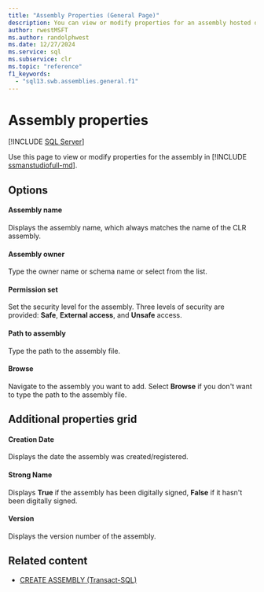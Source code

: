 ```yaml
---
title: "Assembly Properties (General Page)"
description: You can view or modify properties for an assembly hosted on SQL Server. These include assembly name and owner, permission set, and other properties.
author: rwestMSFT
ms.author: randolphwest
ms.date: 12/27/2024
ms.service: sql
ms.subservice: clr
ms.topic: "reference"
f1_keywords:
  - "sql13.swb.assemblies.general.f1"
---
```

# Assembly properties

[!INCLUDE [SQL Server](../../includes/applies-to-version/sqlserver.md)]

Use this page to view or modify properties for the assembly in [!INCLUDE [ssmanstudiofull-md](../../includes/ssmanstudiofull-md.md)].

## Options

#### Assembly name

Displays the assembly name, which always matches the name of the CLR assembly.

#### Assembly owner

Type the owner name or schema name or select from the list.

#### Permission set

Set the security level for the assembly. Three levels of security are provided: **Safe**, **External access**, and **Unsafe** access.

#### Path to assembly

Type the path to the assembly file.

#### Browse

Navigate to the assembly you want to add. Select **Browse** if you don't want to type the path to the assembly file.

## Additional properties grid

#### Creation Date

Displays the date the assembly was created/registered.

#### Strong Name

Displays **True** if the assembly has been digitally signed, **False** if it hasn't been digitally signed.

#### Version

Displays the version number of the assembly.

## Related content

- [CREATE ASSEMBLY (Transact-SQL)](../../t-sql/statements/create-assembly-transact-sql.md)
